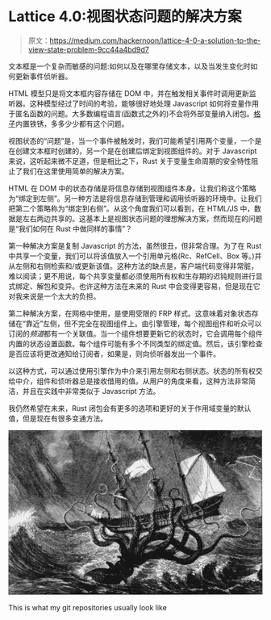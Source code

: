 # Lattice 4.0:视图状态问题的解决方案

> 原文：<https://medium.com/hackernoon/lattice-4-0-a-solution-to-the-view-state-problem-9cc44a4bd9d7>

文本框是一个复杂而敏感的问题:如何以及在哪里存储文本，以及当发生变化时如何更新事件侦听器。

HTML 模型只是将文本框内容存储在 DOM 中，并在触发相关事件时调用更新监听器。这种模型经过了时间的考验，能够很好地处理 Javascript 如何将变量作用于匿名函数的问题。大多数编程语言(函数式之外的)不会将外部变量纳入闭包。[格子](https://github.com/andrew-lucker/Lattice)内置铁锈，多多少少都有这个问题。

视图状态的“问题”是，当一个事件被触发时，我们可能希望引用两个变量，一个是在创建文本框时创建的，另一个是在创建后绑定到视图组件的。对于 Javascript 来说，这听起来微不足道，但是相比之下，Rust 关于变量生命周期的安全特性阻止了我们在这里使用简单的解决方案。

HTML 在 DOM 中的状态存储是将信息存储到视图组件本身。让我们称这个策略为“绑定到左侧”。另一种方法是将信息存储到管理和调用侦听器的环境中。让我们把第二个策略称为“绑定到右侧”。从这个角度我们可以看到，在 HTML/JS 中，数据是左右两边共享的。这基本上是视图状态问题的理想解决方案，然而现在的问题是“我们如何在 Rust 中做同样的事情”？

第一种解决方案是复制 Javascript 的方法，虽然很丑，但非常合理。为了在 Rust 中共享一个变量，我们可以将该值放入一个引用单元格(Rc、RefCell、Box 等。)并从左侧和右侧检索和/或更新该值。这种方法的缺点是，客户端代码变得非常脏，难以阅读；更不用说，每个共享变量都必须使用所有权和生存期的迟钝规则进行显式绑定、解包和变异。也许这种方法在未来的 Rust 中会变得更容易，但是现在它对我来说是一个太大的负担。

第二种解决方案，在网格中使用，是使用受限的 FRP 样式。这意味着对象状态存储在“靠近”左侧，但不完全在视图组件上。由引擎管理，每个视图组件和听众可以订阅的*频道*都有一个关联值。当一个组件想要更新它的状态时，它会调用每个组件内置的状态设置函数。每个组件可能有多个不同类型的绑定值。然后，该引擎检查是否应该将更改通知给订阅者，如果是，则向侦听器发出一个事件。

以这种方式，可以通过使用引擎作为中介来引用左侧和右侧状态。状态的所有权交给中介，组件和侦听器总是接收借用的值。从用户的角度来看，这种方法非常简洁，并且在实践中非常类似于 Javascript 方法。

我仍然希望在未来，Rust 闭包会有更多的选项和更好的关于作用域变量的默认值，但是现在有很多变通方法。

![](img/30c51516b6205863fb9202959c603783.png)

This is what my git repositories usually look like